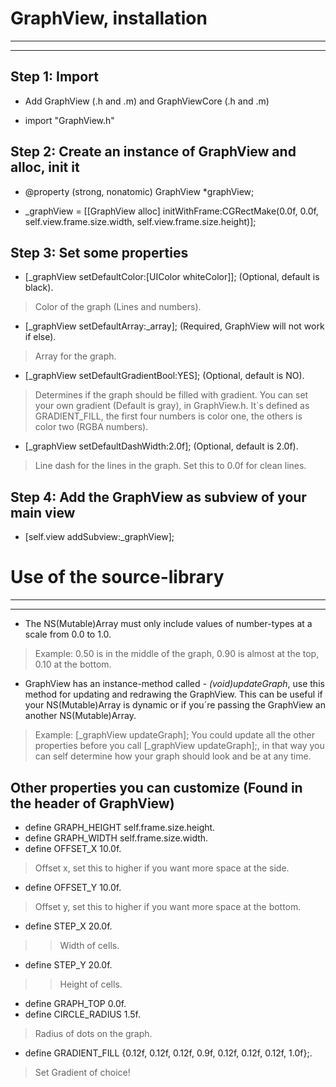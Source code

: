 # GraphView, installation
-----------------------
-----------------------


## Step 1: Import

- Add GraphView (.h and .m) and GraphViewCore (.h and .m)

- import "GraphView.h"


## Step 2: Create an instance of GraphView and alloc, init it

- @property (strong, nonatomic) GraphView *graphView;

- _graphView = [[GraphView alloc] initWithFrame:CGRectMake(0.0f, 0.0f, self.view.frame.size.width, self.view.frame.size.height)];


## Step 3: Set some properties

- [_graphView setDefaultColor:[UIColor whiteColor]]; (Optional, default is black).
> Color of the graph (Lines and numbers).

- [_graphView setDefaultArray:_array]; (Required, GraphView will not work if else).
> Array for the graph.

- [_graphView setDefaultGradientBool:YES]; (Optional, default is NO).
> Determines if the graph should be filled with gradient.
> You can set your own gradient (Default is gray), in GraphView.h. It´s defined as GRADIENT_FILL, the first four numbers is color one, the others is color two (RGBA numbers).

- [_graphView setDefaultDashWidth:2.0f]; (Optional, default is 2.0f).
> Line dash for the lines in the graph. Set this to 0.0f for clean lines.


## Step 4: Add the GraphView as subview of your main view

- [self.view addSubview:_graphView];



# Use of the source-library
-----------------------
-----------------------


- The NS(Mutable)Array must only include values of number-types at  a scale from 0.0 to 1.0. 
> Example: 0.50 is in the middle of the graph, 0.90 is almost at the top, 0.10 at the bottom.

- GraphView has an instance-method called *- (void)updateGraph*, use this method for updating and redrawing the GraphView. This can be useful if your NS(Mutable)Array is dynamic or if you´re passing the GraphView an another NS(Mutable)Array.
> Example: [_graphView updateGraph];
> You could update all the other properties before you call [_graphView updateGraph];, in that way you can self determine how your graph should look and be at any time. 


## Other properties you can customize (Found in the header of GraphView)

- define GRAPH_HEIGHT self.frame.size.height.
- define GRAPH_WIDTH self.frame.size.width.
- define OFFSET_X 10.0f.
> Offset x, set this to higher if you want more space at the side.
- define OFFSET_Y 10.0f.
> Offset y, set this to higher if you want more space at the bottom.
- define STEP_X 20.0f.
>> Width of cells.
- define STEP_Y 20.0f.
>> Height of cells.
- define GRAPH_TOP 0.0f.
- define CIRCLE_RADIUS 1.5f.
> Radius of dots on the graph.
- define GRADIENT_FILL {0.12f, 0.12f, 0.12f, 0.9f, 0.12f, 0.12f, 0.12f, 1.0f};.
> Set Gradient of choice!

